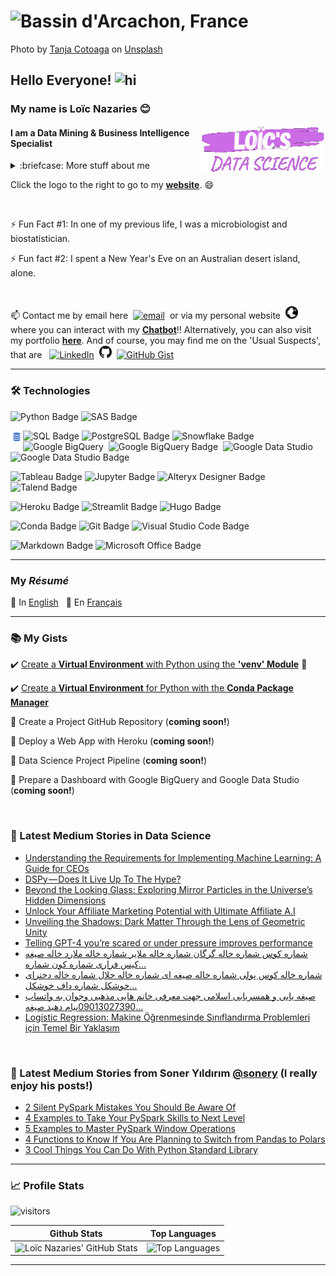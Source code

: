 # ![Bassin d'Arcachon, France](https://raw.githubusercontent.com/loic-nazaries/loic-nazaries/main/images/arcachon.jpg "Bassin d'Arcachon, France")

Photo by <a href="https://unsplash.com/@tarafuco?utm_source=unsplash&utm_medium=referral&utm_content=creditCopyText">Tanja Cotoaga</a> on <a href="https://unsplash.com/s/photos/arcachon?utm_source=unsplash&utm_medium=referral&utm_content=creditCopyText">Unsplash</a>

## Hello Everyone! <img alt="hi" width="26" src="https://user-images.githubusercontent.com/1303154/88677602-1635ba80-d120-11ea-84d8-d263ba5fc3c0.gif" />

### My name is Loïc Nazaries :blush:

[<img alt="Loïc's Data Science Logo" align="right" width="200" src="https://raw.githubusercontent.com/loic-nazaries/loic-nazaries/main/images/logo-dark.png" />][website]

#### I am a **Data Mining** & **Business Intelligence** Specialist

<details>
  <summary>
    :briefcase: More stuff about me
  </summary>

> I am a **Data Specialist** with over 10 years of experience in the fields of biostatistics, data exploration (**Data Mining**) and **Machine Learning**. I am passionate about the whole **data life cycle**, from modelling a database to its use in the field of **Business Intelligence** through the creation of simple and impactful visuals such as **dashboards**. Thus, **exploratory data analysis** has the potential to strengthen a faster and more clever decision-making process.

</details>

Click the logo to the right to go to my [**website**](https://loicnazaries.com "Website"). :smile:

&nbsp;

⚡ Fun Fact #1: In one of my previous life, I was a microbiologist and biostatistician.

⚡ Fun fact #2: I spent a New Year's Eve on an Australian desert island, alone.

&nbsp;

:mailbox: Contact me by email here&nbsp;
[![email](https://img.shields.io/badge/-loicnazaries.datascience-red?style=plastic&labelColor=red&logo=gmail&logoColor=white)][email]&nbsp;
or via my personal website&nbsp;
[<img alt="Loïc's Data Science" width="20" src="https://raw.githubusercontent.com/iconic/open-iconic/master/svg/globe.svg" />][contact_website]&nbsp;
where you can interact with my <u>**Chatbot**</u>!!
Alternatively, you can also visit my portfolio [**here**](https://loic-nazaries.github.io/loic-nazaries-portfolio "Loïc Nazaries’ Data Science Portfolio").
And of course, you may find me on the 'Usual Suspects', that are &nbsp;
[<img alt="LinkedIn" width="20" src="https://i.imgur.com/OQUXwNp.jpeg" />][linkedin]&nbsp;
[<img alt="GitHub" width="20" src="https://raw.githubusercontent.com/github/explore/78df643247d429f6cc873026c0622819ad797942/topics/github/github.png" />][github]&nbsp;
[<img alt="GitHub Gist" width="60" src="https://img.shields.io/badge/-Gist-black?style=plastic&labelColor=black&logo=github&logoColor=white" />][github_gist]

---

### :hammer_and_wrench: Technologies

<!-- TODO: Make technologies links takes you to repositories or tutorials -->

![Python Badge](https://img.shields.io/badge/-python-yellow?style=for-the-badge&labelColor=blue&logo=python&logoColor=white)
![SAS Badge](https://img.shields.io/badge/-sas-blue?style=for-the-badge&labelColor=black&logo=sas&logoColor=blue)

<img alt="SQL" align="left" width="20" src="https://raw.githubusercontent.com/github/explore/80688e429a7d4ef2fca1e82350fe8e3517d3494d/topics/sql/sql.png" />![SQL Badge](https://img.shields.io/badge/-sql-blue?style=for-the-badge)
![PostgreSQL Badge](https://img.shields.io/badge/-postgresql-blue?style=for-the-badge&labelColor=white&logo=postgresql&logoColor=blue)
![Snowflake Badge](https://img.shields.io/badge/-snowflake-66ccf4?style=for-the-badge&labelColor=white&logo=snowflake&logoColor=66ccf4)
&nbsp;<img alt="Google BigQuery" width="20" src="https://cdn.worldvectorlogo.com/logos/google-bigquery-logo-1.svg" />&nbsp;&nbsp;![Google BigQuery Badge](https://img.shields.io/badge/-google_bigquery-blue?style=for-the-badge&labelColor=blue&logo=google-big-query&logoColor=blue)
&nbsp;<img alt="Google Data Studio" width="20" src="https://cdn.worldvectorlogo.com/logos/google-data-studio.svg" />&nbsp;&nbsp;![Google Data Studio Badge](https://img.shields.io/badge/-google_data_studio-blue?style=for-the-badge&labelColor=red&logo=google-data-studio&logoColor=red)

![Tableau Badge](https://img.shields.io/badge/-tableau-grey?style=for-the-badge&labelColor=white&logo=tableau&logoColor=grey)
![Jupyter Badge](https://img.shields.io/badge/-jupyter-orange?style=for-the-badge&labelColor=white&logo=jupyter&logoColor=orange)
![Alteryx Designer Badge](https://img.shields.io/badge/-alteryx_designer-69aeea?style=for-the-badge&labelColor=black&logo=altery-designerx&logoColor=69aeea)
![Talend Badge](https://img.shields.io/badge/-talend-blue?style=for-the-badge&labelColor=black&logo=talend&logoColor=green)

![Heroku Badge](https://img.shields.io/badge/-heroku-purple?style=for-the-badge&labelColor=white&logo=heroku&logoColor=purple)
![Streamlit Badge](https://img.shields.io/badge/-streamlit-red?style=for-the-badge&labelColor=white&logo=streamlit&logoColor=red)
![Hugo Badge](https://img.shields.io/badge/-hugo-violet?style=for-the-badge&labelColor=black&logo=hugo&logoColor=violet)

![Conda Badge](https://img.shields.io/badge/-conda-green?style=for-the-badge&labelColor=black&logo=anaconda&logoColor=green)
![Git Badge](https://img.shields.io/badge/-git-red?style=for-the-badge&labelColor=black&logo=git&logoColor=red)
![Visual Studio Code Badge](https://img.shields.io/badge/-visual_studio_code-blue?style=for-the-badge&labelColor=white&logo=visual-studio-code&logoColor=blue)

![Markdown Badge](https://img.shields.io/badge/-markdown-black?style=for-the-badge&labelColor=white&logo=markdown&logoColor=black)
![Microsoft Office Badge](https://img.shields.io/badge/-microsoft_office-red?style=for-the-badge&labelColor=white&logo=microsoft-office&logoColor=red)

<!-- <img alt="Visual Studio Code" align="left" width="26" src="https://raw.githubusercontent.com/github/explore/80688e429a7d4ef2fca1e82350fe8e3517d3494d/topics/visual-studio-code/visual-studio-code.png" />
<img alt="Tableau" align="left" width="26" src="https://cdn.worldvectorlogo.com/logos/tableau-software.svg" />
<img alt="Google" align="left" width="26" src="https://cdn.jsdelivr.net/npm/simple-icons@v3/icons/google.svg" />
&nbsp; -->

---

### My *Résumé*

:paperclip: In [English](https://raw.githubusercontent.com/loic-nazaries/loic-nazaries/main/CV/CV_Nazaries.L_consultant_data_eng.pdf "English CV")
&nbsp;
:paperclip: En [Français](https://raw.githubusercontent.com/loic-nazaries/loic-nazaries/main/CV/CV_Nazaries.L_consultant_data_fr.pdf "CV en français")

---

### :books: My Gists

:heavy_check_mark: [Create a **Virtual Environment** with Python using the **'venv' Module**](https://gist.github.com/loic-nazaries/c25ce9f7b01b107573796b026522a3ad) :snake:

:heavy_check_mark: [Create a **Virtual Environment** for Python with the **Conda Package Manager**](https://gist.github.com/loic-nazaries/b18a908473935243fc23586f35d4bacc)

:red_circle: Create a Project GitHub Repository (**coming soon!**)

:red_circle: Deploy a Web App with Heroku (**coming soon!**)

:red_circle: Data Science Project Pipeline (**coming soon!**)

:red_circle: Prepare a Dashboard with Google BigQuery and Google Data Studio (**coming soon!**)

&nbsp;

### :newspaper: Latest Medium Stories in **Data Science**

<!-- MEDIUM-STORY-LIST:START -->
- [Understanding the Requirements for Implementing Machine Learning: A Guide for CEOs](https://medium.com/@kwierman/understanding-the-requirements-for-implementing-machine-learning-a-guide-for-ceos-569a1a9c1c80?source=rss------data_science-5)
- [DSPy — Does It Live Up To The Hype?](https://medium.com/emalpha/dspy-does-it-live-up-to-the-hype-6e56c2c6e7a0?source=rss------data_science-5)
- [Beyond the Looking Glass: Exploring Mirror Particles in the Universe’s Hidden Dimensions](https://evanmoon10.medium.com/beyond-the-looking-glass-exploring-mirror-particles-in-the-universes-hidden-dimensions-aa4e079b88a3?source=rss------data_science-5)
- [Unlock Your Affiliate Marketing Potential with Ultimate Affiliate A.I](https://medium.com/@high96048/unlock-your-affiliate-marketing-potential-with-ultimate-affiliate-a-i-35fb633fcbc5?source=rss------data_science-5)
- [Unveiling the Shadows: Dark Matter Through the Lens of Geometric Unity](https://evanmoon10.medium.com/unveiling-the-shadows-dark-matter-through-the-lens-of-geometric-unity-bb65890fdea6?source=rss------data_science-5)
- [Telling GPT-4 you’re scared or under pressure improves performance](https://medium.com/@mikeyoung_97230/telling-gpt-4-youre-scared-or-under-pressure-improves-performance-c9a1dfac1e07?source=rss------data_science-5)
- [شماره کوس شماره خاله گرگان شماره خاله ملایر شماره خاله ملارد خاله صیغه کیس فراری شماره کون شماره…](https://medium.com/@mhmdpwrmswd063/%D8%B4%D9%85%D8%A7%D8%B1%D9%87-%DA%A9%D9%88%D8%B3-%D8%B4%D9%85%D8%A7%D8%B1%D9%87-%D8%AE%D8%A7%D9%84%D9%87-%DA%AF%D8%B1%DA%AF%D8%A7%D9%86-%D8%B4%D9%85%D8%A7%D8%B1%D9%87-%D8%AE%D8%A7%D9%84%D9%87-%D9%85%D9%84%D8%A7%DB%8C%D8%B1-%D8%B4%D9%85%D8%A7%D8%B1%D9%87-%D8%AE%D8%A7%D9%84%D9%87-%D9%85%D9%84%D8%A7%D8%B1%D8%AF-%D8%AE%D8%A7%D9%84%D9%87-%D8%B5%DB%8C%D8%BA%D9%87-%DA%A9%DB%8C%D8%B3-%D9%81%D8%B1%D8%A7%D8%B1%DB%8C-%D8%B4%D9%85%D8%A7%D8%B1%D9%87-%DA%A9%D9%88%D9%86-%D8%B4%D9%85%D8%A7%D8%B1%D9%87-084b56446e06?source=rss------data_science-5)
- [شماره خاله کوس پولی شماره خاله صیغه ای شماره خاله حلال شماره خاله دخترای خوشکل شماره داف خوشکل…](https://medium.com/@mhmdpwrmswd063/%D8%B4%D9%85%D8%A7%D8%B1%D9%87-%D8%AE%D8%A7%D9%84%D9%87-%DA%A9%D9%88%D8%B3-%D9%BE%D9%88%D9%84%DB%8C-%D8%B4%D9%85%D8%A7%D8%B1%D9%87-%D8%AE%D8%A7%D9%84%D9%87-%D8%B5%DB%8C%D8%BA%D9%87-%D8%A7%DB%8C-%D8%B4%D9%85%D8%A7%D8%B1%D9%87-%D8%AE%D8%A7%D9%84%D9%87-%D8%AD%D9%84%D8%A7%D9%84-%D8%B4%D9%85%D8%A7%D8%B1%D9%87-%D8%AE%D8%A7%D9%84%D9%87-%D8%AF%D8%AE%D8%AA%D8%B1%D8%A7%DB%8C-%D8%AE%D9%88%D8%B4%DA%A9%D9%84-%D8%B4%D9%85%D8%A7%D8%B1%D9%87-%D8%AF%D8%A7%D9%81-%D8%AE%D9%88%D8%B4%DA%A9%D9%84-a6a0dee8e0aa?source=rss------data_science-5)
- [صیغه یابی و همسریابی اسلامی جهت معرفی خانم هایی مذهبی وجوان به واتساپ 09013027390پیام دهید صیغه…](https://medium.com/@mhmdpwrmswd063/%D8%B5%DB%8C%D8%BA%D9%87-%DB%8C%D8%A7%D8%A8%DB%8C-%D9%88-%D9%87%D9%85%D8%B3%D8%B1%DB%8C%D8%A7%D8%A8%DB%8C-%D8%A7%D8%B3%D9%84%D8%A7%D9%85%DB%8C-%D8%AC%D9%87%D8%AA-%D9%85%D8%B9%D8%B1%D9%81%DB%8C-%D8%AE%D8%A7%D9%86%D9%85-%D9%87%D8%A7%DB%8C%DB%8C-%D9%85%D8%B0%D9%87%D8%A8%DB%8C-%D9%88%D8%AC%D9%88%D8%A7%D9%86-%D8%A8%D9%87-%D9%88%D8%A7%D8%AA%D8%B3%D8%A7%D9%BE-09013027390%D9%BE%DB%8C%D8%A7%D9%85-%D8%AF%D9%87%DB%8C%D8%AF-%D8%B5%DB%8C%D8%BA%D9%87-c1043171dee3?source=rss------data_science-5)
- [Logistic Regression: Makine Öğrenmesinde Sınıflandırma Problemleri için Temel Bir Yaklaşım](https://medium.com/@ugur_gul/logistic-regression-makine-%C3%B6%C4%9Frenmesinde-s%C4%B1n%C4%B1fland%C4%B1rma-problemleri-i%C3%A7in-temel-bir-yakla%C5%9F%C4%B1m-71b9481638b3?source=rss------data_science-5)
<!-- MEDIUM-STORY-LIST:END -->

&nbsp;

### :newspaper: Latest Medium Stories from **Soner Yıldırım** [@sonery](https://sonery.medium.com) (I really enjoy his posts!)

<!-- MEDIUM-STORY-LIST-SONERY:START -->
- [2 Silent PySpark Mistakes You Should Be Aware Of](https://towardsdatascience.com/2-silent-pyspark-mistakes-you-should-be-aware-of-de52c3a188c4?source=rss-2cf6b549448------2)
- [4 Examples to Take Your PySpark Skills to Next Level](https://towardsdatascience.com/4-examples-to-take-your-pyspark-skills-to-next-level-2a04cbe6e630?source=rss-2cf6b549448------2)
- [5 Examples to Master PySpark Window Operations](https://towardsdatascience.com/5-examples-to-master-pyspark-window-operations-26583066e227?source=rss-2cf6b549448------2)
- [4 Functions to Know If You Are Planning to Switch from Pandas to Polars](https://towardsdatascience.com/4-functions-to-know-if-you-are-planning-to-switch-from-pandas-to-polars-094a04bb4ec8?source=rss-2cf6b549448------2)
- [3 Cool Things You Can Do With Python Standard Library](https://sonery.medium.com/3-cool-things-you-can-do-with-python-standard-library-35f773019497?source=rss-2cf6b549448------2)
<!-- MEDIUM-STORY-LIST-SONERY:END -->

---

### :chart_with_upwards_trend: Profile Stats

![visitors](https://visitor-badge.glitch.me/badge?page_id=loic-nazaries.loic-nazaries)

| Github Stats                                                                                                                                                        | Top Languages                                                                                                                                                                                                                                                            |
| ------------------------------------------------------------------------------------------------------------------------------------------------------------------- | ------------------------------------------------------------------------------------------------------------------------------------------------------------------------------------------------------------------------------------------------------------------------ |
| ![Loïc Nazaries' GitHub Stats](https://github-readme-stats.vercel.app/api?username=loic-nazaries&count_private=true&theme=dracula&show_icons=true&hide_title=false) | ![Top Languages](https://github-readme-stats.vercel.app/api/top-langs/?username=loic-nazaries&exclude_repo=starter_repo,streamlit_heroku_example,awesome-markdown,jupyterlab-git,binder_test,my-first-binder,ipenywis,github-readme-stats&langs_count=10&layout=compact) |

---

<!-- links to social media accounts -->
[website]: https://www.loicnazaries.com "Loïc's Data Science"
[email]: mailto:loicnazaries.datascience@gmail.com "Google Mail"
[contact_website]: https://www.loicnazaries.com/#contact "Contact Me"
[linkedin]: https://www.linkedin.com/in/loic-nazaries "LinkedIn"
[github]: https://github.com/loic-nazaries "GitHub"
[github_gist]: https://gist.github.com/loic-nazaries "GitHub Gist"
